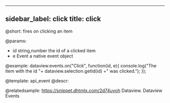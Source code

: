 
---
sidebar_label: click
title: click
---          

@short:
fires on clicking an item

@params:
- id 	string,number 		the id of a clicked item
- e 	Event 				a native event object


@example:
dataview.events.on("Click", function(id, e){
   console.log("The item with the id "+ dataview.selection.getId(id) +" was clicked.");
});


@template: api_event
@descr:

@relatedsample:
https://snippet.dhtmlx.com/2d74uyoh	Dataview. Dataview Events

